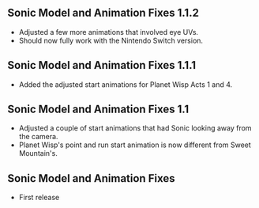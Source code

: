 ## Sonic Model and Animation Fixes 1.1.2
- Adjusted a few more animations that involved eye UVs.
- Should now fully work with the Nintendo Switch version.

## Sonic Model and Animation Fixes 1.1.1
- Added the adjusted start animations for Planet Wisp Acts 1 and 4.

## Sonic Model and Animation Fixes 1.1
- Adjusted a couple of start animations that had Sonic looking away from the camera. 
- Planet Wisp's point and run start animation is now different from Sweet Mountain's.

## Sonic Model and Animation Fixes
- First release
